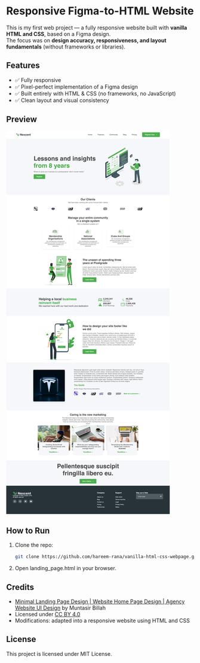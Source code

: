 # Responsive Figma-to-HTML Website

This is my first web project — a fully responsive website built with **vanilla HTML and CSS**, based on a Figma design.  
The focus was on **design accuracy, responsiveness, and layout fundamentals** (without frameworks or libraries).

## Features

- ✅ Fully responsive
- ✅ Pixel-perfect implementation of a Figma design
- ✅ Built entirely with HTML & CSS (no frameworks, no JavaScript)  
- ✅ Clean layout and visual consistency  

## Preview

![Landing Page](./media/landing_page.html.png)

## How to Run

1. Clone the repo:
   ```bash
   git clone https://github.com/hareem-rana/vanilla-html-css-webpage.git
2. Open landing_page.html in your browser. 

## Credits 
* [Minimal Landing Page Design | Website Home Page Design | Agency Website UI Design](https://www.figma.com/community/file/1222060007934600841/minimal-landing-page-design-website-home-page-design-agency-website-ui-design) by Muntasir Billah
* Licensed under [CC BY 4.0](https://creativecommons.org/licenses/by/4.0/)
* Modifications: adapted into a responsive website using HTML and CSS 

## License 
This project is licensed under MIT License. 
